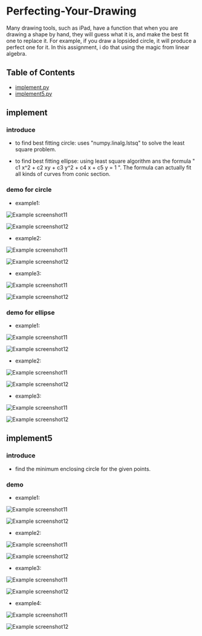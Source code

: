 # Perfecting-Your-Drawing
Many drawing tools, such as iPad, have a function that when you are drawing a shape by hand, they will guess what it is, and make the best fit one to replace it. For example, if you draw a lopsided circle, it will produce a perfect one for it. In this assignment, i do that using the magic from linear algebra.


## Table of Contents
* [implement.py](#implement)
* [implement5.py](#implement5)



## implement
### introduce
- to find best fitting circle:
uses "numpy.linalg.lstsq" to solve the least square problem.

- to find best fitting ellipse:
using least square algorithm ans the formula " c1 x^2 + c2 xy + c3 y^2 + c4 x + c5 y  =  1 ".
The formula can actually fit all kinds of curves from conic section.


### demo for circle
- example1:

![Example screenshot11](./img/hand_draw_circle1.png)

![Example screenshot12](./img/hand_draw_circle1_output.png)

- example2:

![Example screenshot11](./img/hand_draw_circle2.png)

![Example screenshot12](./img/hand_draw_circle2_output.png)

- example3:

![Example screenshot11](./img/hand_draw_circle3.png)

![Example screenshot12](./img/hand_draw_circle3_output.png)



### demo for ellipse
- example1:

![Example screenshot11](./img/hand_draw_ellipse1.png)

![Example screenshot12](./img/hand_draw_ellipse1_output.png)

- example2:

![Example screenshot11](./img/hand_draw_ellipse2.png)

![Example screenshot12](./img/hand_draw_ellipse2_output.png)

- example3:

![Example screenshot11](./img/hand_draw_ellipse3.png)

![Example screenshot12](./img/hand_draw_ellipse3_output.png)



## implement5
### introduce
- find the minimum enclosing circle for the given points.


### demo
- example1:

![Example screenshot11](./img/points1.png)

![Example screenshot12](./img/points1_output.png)

- example2:

![Example screenshot11](./img/points2.png)

![Example screenshot12](./img/points2_output.png)

- example3:

![Example screenshot11](./img/points4.png)

![Example screenshot12](./img/points4_output.png)

- example4:

![Example screenshot11](./img/points5.png)

![Example screenshot12](./img/points5_output.png)

